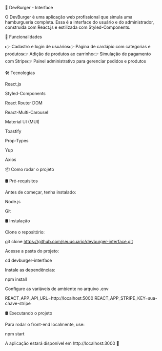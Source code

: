 🍔 DevBurger - Interface

O DevBurger é uma aplicação web profissional que simula uma hamburgueria completa. Essa é a interface do usuário e do administrador, construída com React.js e estilizada com Styled-Components.

🚀 Funcionalidades

👉 Cadastro e login de usuários👉 Página de cardápio com categorias e produtos👉 Adição de produtos ao carrinho👉 Simulação de pagamento com Stripe👉 Painel administrativo para gerenciar pedidos e produtos

🛠️ Tecnologias

React.js

Styled-Components

React Router DOM

React-Multi-Carousel

Material UI (MUI)

Toastify

Prop-Types

Yup

Axios

📦 Como rodar o projeto

🛢️ Pré-requisitos

Antes de começar, tenha instalado:

Node.js

Git

🛢️ Instalação

Clone o repositório:

git clone https://github.com/seuusuario/devburger-interface.git

Acesse a pasta do projeto:

cd devburger-interface

Instale as dependências:

npm install

Configure as variáveis de ambiente no arquivo .env

REACT_APP_API_URL=http://localhost:5000
REACT_APP_STRIPE_KEY=sua-chave-stripe

🛢️ Executando o projeto

Para rodar o front-end localmente, use:

npm start

A aplicação estará disponível em http://localhost:3000 🚀


